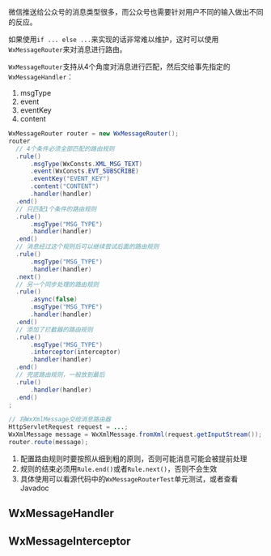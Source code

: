 微信推送给公众号的消息类型很多，而公众号也需要针对用户不同的输入做出不同的反应。

如果使用``if ... else ...``来实现的话非常难以维护，这时可以使用``WxMessageRouter``来对消息进行路由。

``WxMessageRouter``支持从4个角度对消息进行匹配，然后交给事先指定的``WxMessageHandler``：

1. msgType
1. event
1. eventKey
1. content

```java
WxMessageRouter router = new WxMessageRouter();
router
  // 4个条件必须全部匹配的路由规则
  .rule()
      .msgType(WxConsts.XML_MSG_TEXT)
      .event(WxConsts.EVT_SUBSCRIBE)
      .eventKey("EVENT_KEY")
      .content("CONTENT")
      .handler(handler)
  .end()
  // 只匹配1个条件的路由规则
  .rule()
      .msgType("MSG_TYPE")
      .handler(handler)
  .end()
  // 消息经过这个规则后可以继续尝试后面的路由规则
  .rule()
      .msgType("MSG_TYPE")
      .handler(handler)
  .next()
  // 另一个同步处理的路由规则
  .rule()
      .async(false)
      .msgType("MSG_TYPE")
      .handler(handler)
  .end()
  // 添加了拦截器的路由规则
  .rule()
      .msgType("MSG_TYPE")
      .interceptor(interceptor)
      .handler(handler)
  .end()
  // 兜底路由规则，一般放到最后
  .rule()
      .handler(handler)
  .end()
;

// 将WxXmlMessage交给消息路由器
HttpServletRequest request = ...;
WxXmlMessage message = WxXmlMessage.fromXml(request.getInputStream());
router.route(message);
```

1. 配置路由规则时要按照从细到粗的原则，否则可能消息可能会被提前处理
3. 规则的结束必须用``Rule.end()``或者``Rule.next()``，否则不会生效
4. 具体使用可以看源代码中的``WxMessageRouterTest``单元测试，或者查看Javadoc

## WxMessageHandler

## WxMessageInterceptor

